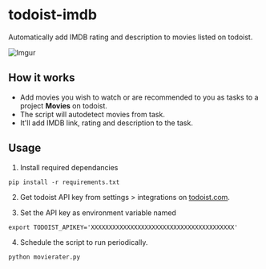 # todoist-imdb
Automatically add IMDB rating and description to movies listed on todoist.

![Imgur](https://i.imgur.com/DNE91TF.png)

## How it works
- Add movies you wish to watch or are recommended to you as tasks to a project **Movies** on todoist.
- The script will autodetect movies from task.
- It'll add IMDB link, rating and description to the task.

## Usage
1. Install required dependancies
```
pip install -r requirements.txt
```

2. Get todoist API key from settings > integrations on [todoist.com](https://todoist.com).

3. Set the API key as environment variable named
```
export TODOIST_APIKEY='XXXXXXXXXXXXXXXXXXXXXXXXXXXXXXXXXXXXXXXX'
```

4. Schedule the script to run periodically.
```
python movierater.py
```
